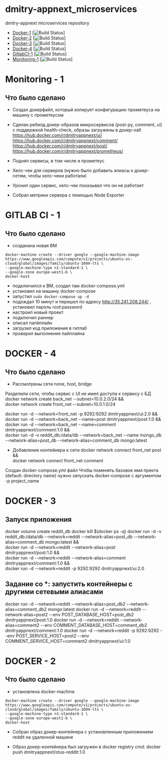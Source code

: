 # dmitry-appnext_microservices
dmitry-appnext microservices repository

- [Docker-1](#docker-1)  [![Build Status](https://travis-ci.com/Otus-DevOps-2018-05/dmitry-appnext_microservices.svg?branch=docker-1)]
- [Docker-2](#docker-2)  [![Build Status](https://travis-ci.com/Otus-DevOps-2018-05/dmitry-appnext_microservices.svg?branch=docker-2)]
- [Docker-3](#docker-3)  [![Build Status](https://travis-ci.com/Otus-DevOps-2018-05/dmitry-appnext_microservices.svg?branch=docker-3)]
- [Docker-4](#docker-4)  [![Build Status](https://travis-ci.com/Otus-DevOps-2018-05/dmitry-appnext_microservices.svg?branch=docker-4)]
- [GitlabCI-1](#gitlabci-1)  [![Build Status](https://travis-ci.com/Otus-DevOps-2018-05/dmitry-appnext_microservices.svg?branch=gitlab-ci-1)]
- [Monitoring-1](#gitlabci-1)  [![Build Status](https://travis-ci.com/Otus-DevOps-2018-05/dmitry-appnext_microservices.svg?branch=monitoring-1)]


# Monitoring - 1

## Что было сделано

- Создал докерфайл, который копирует конфигурацию прометеуса на машину с прометеусом
- Сделан ребилд докер-образов микросервисов (post-py, comment, ui) c поддержкой health-check, образы загружены в докер-хаб
  https://hub.docker.com/r/dmitryappnext/ui/
  https://hub.docker.com/r/dmitryappnext/comment/
  https://hub.docker.com/r/dmitryappnext/post/
  https://hub.docker.com/r/dmitryappnext/prometheus/

- Поднял сервисы, в том числе и прометеус
- Хелс-чек для серверов (нужно было добавить алиасы к докер-сетям, чтобы хелс-чеки работали)
- Уронил один сервис, хелс-чек показывал что он не работает
- Собрал метрики сервера с помощью Node Exporter

# GITLAB CI - 1

## Что было сделано

- созданана новая ВМ
```
docker-machine create --driver google --google-machine-image https://www.googleapis.com/compute/v1/projects/ubuntu-os-cloud/global/images/family/ubuntu-1604-lts \
--google-machine-type n1-standard-1 \
--google-zone europe-west1-b \
docker-host
```
- подключился к ВМ, создал там docker-compose.yml
- установил на машину docker-compose
- запустил ``sudo docker-compose up -d``
- подождал 10 минут и перешел по адресу http://35.241.208.244/ , установил пароль root:password
- настроил новый проект
- подключил раннер
- описал папйплайн
- загрузил код приложения в гитлаб
- проверил выполнение пайплайна


# DOCKER - 4

## Что было сделано

- Рассмотрены сети none, host, bridge

Разделили сети, чтобы сервис с UI не имел доступа к сервису с БД
docker network create back_net --subnet=10.0.2.0/24 && \
docker network create front_net --subnet=10.0.1.0/24

docker run -d --network=front_net -p 9292:9292 dmitryappnext/ui:2.0 && \
docker run -d --network=back_net --name=post dmitryappnext/post:1.0 && \
docker run -d --network=back_net --name=comment dmitryappnext/comment:1.0 && \
docker run -d -v reddit_db:/data/db --network=back_net --name mongo_db --network-alias=post_db --network-alias=comment_db mongo:latest

- Добавление контейнера к сети
docker network connect front_net post && \
docker network connect front_net comment

Создан docker-compose.yml файл
Чтобы поменять базовое имя пректа (default: directory name) нужно запускать docker-compose с аргументом -p project_name

# DOCKER - 3

## Запуск приложения

docker volume create reddit_db
docker kill $(docker ps -q)
docker run -d -v reddit_db:/data/db --network=reddit --network-alias=post_db --network-alias=comment_db mongo:latest && \
docker run -d --network=reddit --network-alias=post dmitryappnext/post:1.0 && \
docker run -d --network=reddit --network-alias=comment dmitryappnext/comment:1.0 &&\
docker run -d --network=reddit -p 9292:9292 dmitryappnext/ui:2.0

## Задание со *: запустить контейнеры с другими сетевыми алиасами

docker run -d --network=reddit --network-alias=post_db2 --network-alias=comment_db2 mongo:latest
docker run -d --network=reddit --network-alias=post2 --env POST_DATABASE_HOST=post_db2  dmitryappnext/post:1.0
docker run -d --network=reddit --network-alias=comment2 --env COMMENT_DATABASE_HOST=comment_db2 dmitryappnext/comment:1.0
docker run -d --network=reddit -p 9292:9292 --env POST_SERVICE_HOST=post2 --env COMMENT_SERVICE_HOST=comment2 dmitryappnext/ui:1.0

# DOCKER - 2

## Что было сделано

 - установлена docker-machine
```
docker-machine create --driver google --google-machine-image https://www.googleapis.com/compute/v1/projects/ubuntu-os-cloud/global/images/family/ubuntu-1604-lts \
--google-machine-type n1-standard-1 \
--google-zone europe-west1-b \
docker-host
```
- Собран образ докер-контейнера с установленным приложением reddit на удаленной машине

- Образ докер-контейнера был загружен в docker registry
cmd: docker push dmitryappnext/otus-reddit:1.0
